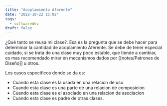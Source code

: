 ```yaml
---
title: "Acoplamiento Aferente"
date: "2022-10-22 15:02"
tags: 
  - softwaredev
draft: false
---
```

¿Qué tanto se reusa mi clase?. Esa es la pregunta que se debe hacer para determinar la cantidad de acoplamiento Aferente. Se debe de tener especial cuidado, si se trata de una clase muy poco estable, que tiende a cambiar, es mas recomendado mirar en mecanismos dados por [[notes/Patrones de Diseño]] u otros.

Los casos especificos donde se da es:
- Cuando esta clase es la usada en una relacion de uso
- Cuando esta clase es una parte de una relacion de composicion
- Cuando esta clase es el asociado en una relacion de asociacion
- Cuando esta clase es padre de otras clases.
